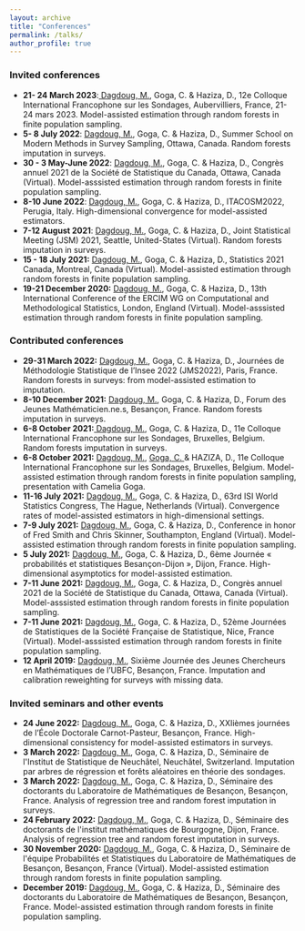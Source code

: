 ```yaml
---
layout: archive
title: "Conferences"
permalink: /talks/
author_profile: true
---
```


### Invited conferences
- **21- 24 March 2023**:<ins> Dagdoug, M.</ins>, Goga, C. & Haziza, D., 12e Colloque International Francophone sur les Sondages, Aubervilliers, France, 21-24 mars 2023. Model-assisted estimation through random forests in finite population sampling.  
- **5- 8 July 2022**: <ins> Dagdoug, M.</ins>, Goga, C. & Haziza, D., Summer School on Modern Methods in Survey Sampling, Ottawa, Canada. Random forests imputation in surveys.
- **30 - 3 May-June 2022**: <ins> Dagdoug, M.</ins>, Goga, C. & Haziza, D., Congrès annuel 2021 de la Société de Statistique du Canada, Ottawa, Canada (Virtual). Model-asssisted estimation through random forests in finite population sampling. 
- **8-10 June 2022**: <ins> Dagdoug, M.</ins>, Goga, C. & Haziza, D., ITACOSM2022, Perugia, Italy. High-dimensional convergence for model-assisted estimators. 
- **7-12 August 2021**: <ins> Dagdoug, M.</ins>, Goga, C. & Haziza, D., Joint Statistical Meeting (JSM) 2021, Seattle, United-States (Virtual). Random forests imputation in surveys. 
- **15 - 18 July 2021:** <ins> Dagdoug, M.</ins>, Goga, C. & Haziza, D., Statistics 2021 Canada, Montreal, Canada (Virtual). Model-assisted estimation through random forests in finite population sampling. 
- **19-21 December 2020:** <ins> Dagdoug, M.</ins>, Goga, C. & Haziza, D., 13th International Conference of the ERCIM WG on Computational and Methodological Statistics, London, England (Virtual). Model-asssisted estimation through random forests in finite population sampling. 


### Contributed conferences 

- **29-31 March 2022:** <ins> Dagdoug, M.</ins>, Goga, C. & Haziza, D., Journées de Méthodologie Statistique de l’Insee 2022 (JMS2022), Paris, France. Random forests in surveys: from model-assisted estimation to imputation.
- **8-10 December 2021:** <ins> Dagdoug, M.</ins>, Goga, C. & Haziza, D., Forum des Jeunes Mathématicien.ne.s, Besançon, France. Random forests imputation in surveys. 
- **6-8 October 2021:**<ins> Dagdoug, M.</ins>, Goga, C. & Haziza, D., 11e Colloque International Francophone sur les Sondages, Bruxelles, Belgium. Random forests imputation in surveys. 
- **6-8 October 2021:** <ins> Dagdoug, M.</ins>, <ins> Goga, C. </ins>& HAZIZA, D., 11e Colloque International Francophone sur les Sondages, Bruxelles, Belgium. Model-assisted estimation through random forests in finite population sampling, presentation with Camelia Goga. 
- **11-16 July 2021:** <ins> Dagdoug, M.</ins>, Goga, C. & Haziza, D., 63rd ISI World Statistics Congress, The Hague, Netherlands (Virtual). Convergence rates of model-assisted estimators in high-dimensional settings. 
- **7-9 July 2021:** <ins> Dagdoug, M.</ins>, Goga, C. & Haziza, D., Conference in honor of Fred Smith and Chris Skinner, Southampton, England (Virtual). Model-assisted estimation through random forests in finite population sampling. 
- **5 July 2021:** <ins> Dagdoug, M.</ins>, Goga, C. & Haziza, D., 6ème Journée « probabilités et statistiques Besançon-Dijon », Dijon, France. High-dimensional asymptotics for model-assisted estimation. 
- **7-11 June 2021:** <ins> Dagdoug, M.</ins>, Goga, C. & Haziza, D., Congrès annuel 2021 de la Société de Statistique du Canada, Ottawa, Canada (Virtual). Model-asssisted estimation through random forests in finite population sampling. 
- **7-11 June 2021:** <ins> Dagdoug, M.</ins>, Goga, C. & Haziza, D., 52ème Journées de Statistiques de la Société Française de Statistique, Nice, France (Virtual). Model-asssisted estimation through random forests in finite population sampling. 
- **12 April 2019:** <ins> Dagdoug, M.</ins>, Sixième Journée des Jeunes Chercheurs en Mathématiques de l’UBFC, Besançon, France. Imputation and calibration reweighting for surveys with missing data.

### Invited seminars and other events
- **24 June 2022:** <ins> Dagdoug, M.</ins>, Goga, C. & Haziza, D., XXIièmes journées de l’École Doctorale Carnot-Pasteur, Besançon, France. High-dimensional consistency for model-assisted estimators in surveys.
- **3 March 2022:** <ins> Dagdoug, M.</ins>, Goga, C. & Haziza, D., Séminaire de l'Institut de Statistique de Neuchâtel, Neuchâtel, Switzerland. Imputation par arbres de régression et forêts aléatoires en théorie des sondages.
- **3 March 2022:** <ins> Dagdoug, M.</ins>, Goga, C. & Haziza, D., Séminaire des doctorants du Laboratoire de Mathématiques de Besançon, Besançon, France. Analysis of regression tree and random forest imputation in surveys.
- **24 February 2022:** <ins> Dagdoug, M.</ins>, Goga, C. & Haziza, D., Séminaire des doctorants de l'institut mathématiques de Bourgogne, Dijon, France. Analysis of regression tree and random forest imputation in surveys.
- **30 November 2020:** <ins> Dagdoug, M.</ins>, Goga, C. & Haziza, D., Séminaire de l'équipe Probabilités et Statistiques du Laboratoire de Mathématiques de Besançon, Besançon, France (Virtual). Model-assisted estimation through random forests in finite population sampling.
- **December 2019:** <ins> Dagdoug, M.</ins>, Goga, C. & Haziza, D., Séminaire des doctorants du Laboratoire de Mathématiques de Besançon, Besançon, France. Model-assisted estimation through random forests in finite population sampling.
